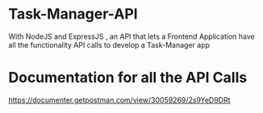 # Task-Manager-API
With NodeJS and ExpressJS , an API that lets a Frontend Application have all the functionality API calls to develop a Task-Manager app

# Documentation for all the API Calls
https://documenter.getpostman.com/view/30059269/2s9YeD9DRt
